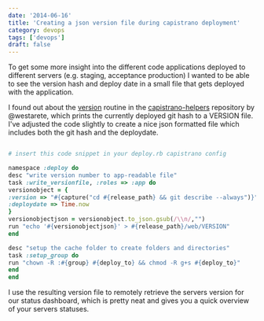 ```yaml
---
date: '2014-06-16'
title: 'Creating a json version file during capistrano deployment'
category: devops
tags: ['devops']
draft: false
---
```


To get some more insight into the different code applications deployed to different servers (e.g. staging, acceptance production) I wanted to be able to see the version hash and deploy date in a small file that gets deployed with the application.

I found out about the [version](https://github.com/westarete/capistrano-helpers/blob/master/lib/capistrano-helpers/version.rb) routine in the [capistrano-helpers](https://github.com/westarete/capistrano-helpers) repository by @westarete, which prints the currently deployed git hash to a VERSION file. I've adjusted the code slightly to create a nice json formatted file which includes both the git hash and the deploydate.

```ruby

# insert this code snippet in your deploy.rb capistrano config

namespace :deploy do
desc "write version number to app-readable file"
task :write_versionfile, :roles => :app do
versionobject = {
:version => "#{capture("cd #{release_path} && git describe --always")}",
:deploydate => Time.now
}
versionobjectjson = versionobject.to_json.gsub(/\\n/,"")
run "echo '#{versionobjectjson}' > #{release_path}/web/VERSION"
end

desc "setup the cache folder to create folders and directories"
task :setup_group do
run "chown -R :#{group} #{deploy_to} && chmod -R g+s #{deploy_to}"
end
end
```

I use the resulting version file to remotely retrieve the servers version for our status dashboard, which is pretty neat and gives you a quick overview of your servers statuses.
